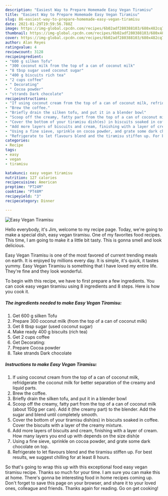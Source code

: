 ```yaml
---
description: "Easiest Way to Prepare Homemade Easy Vegan Tiramisu"
title: "Easiest Way to Prepare Homemade Easy Vegan Tiramisu"
slug: 86-easiest-way-to-prepare-homemade-easy-vegan-tiramisu
date: 2021-01-29T19:59:56.788Z
image: https://img-global.cpcdn.com/recipes/6b02adf280388103/680x482cq70/easy-vegan-tiramisu-recipe-main-photo.jpg
thumbnail: https://img-global.cpcdn.com/recipes/6b02adf280388103/680x482cq70/easy-vegan-tiramisu-recipe-main-photo.jpg
cover: https://img-global.cpcdn.com/recipes/6b02adf280388103/680x482cq70/easy-vegan-tiramisu-recipe-main-photo.jpg
author: Alan Reyes
ratingvalue: 4
reviewcount: 3128
recipeingredient:
- "600 g silken Tofu"
- "300 coconut milk from the top of a can of coconut milk"
- "8 tbsp sugar used coconut sugar"
- "400 g biscuits rich tea"
- "2 cups coffee"
- " Decorating"
- " Cocoa powder"
- "strands Dark chocolate"
recipeinstructions:
- "If using coconut cream from the top of a can of coconut milk, refridgerate the coconut milk for better separation of the creamy and liquid parts."
- "Brew the coffee."
- "Briefly drain the silken tofu, and put it in a blender bowl"
- "Scoop off the creamy, fatty part from the top of a can of coconut milk (about 150g per can). Add it (the creamy part) to the blender. Add the sugar and blend until completely smooth."
- "Cover the bottom of your tiramisu dish(es) in biscuits soaked in coffee. Cover the biscuits with a layer of the creamy mixture."
- "Add more layers of biscuits and cream, finishing with a layer of cream. How many layers you end up with depends on the size dish(e"
- "Using a fine sieve, sprinkle on cocoa powder, and grate some dark chocolate on top."
- "Refrigerate to let flavours blend and the tiramisu stiffen up. For best results, we suggest chilling for at least 8 hours."
categories:
- Recipe
tags:
- easy
- vegan
- tiramisu

katakunci: easy vegan tiramisu 
nutrition: 127 calories
recipecuisine: American
preptime: "PT24M"
cooktime: "PT48M"
recipeyield: "3"
recipecategory: Dinner

---
```



![Easy Vegan Tiramisu](https://img-global.cpcdn.com/recipes/6b02adf280388103/680x482cq70/easy-vegan-tiramisu-recipe-main-photo.jpg)

Hello everybody, it's Jim, welcome to my recipe page. Today, we're going to make a special dish, easy vegan tiramisu. One of my favorites food recipes. This time, I am going to make it a little bit tasty. This is gonna smell and look delicious.



Easy Vegan Tiramisu is one of the most favored of current trending meals on earth. It is enjoyed by millions every day. It is simple, it's quick, it tastes yummy. Easy Vegan Tiramisu is something that I have loved my entire life. They're fine and they look wonderful.


To begin with this recipe, we have to first prepare a few ingredients. You can cook easy vegan tiramisu using 8 ingredients and 8 steps. Here is how you cook it.

<!--inarticleads1-->

##### The ingredients needed to make Easy Vegan Tiramisu:

1. Get 600 g silken Tofu
1. Prepare 300 coconut milk (from the top of a can of coconut milk)
1. Get 8 tbsp sugar (used coconut sugar)
1. Make ready 400 g biscuits (rich tea)
1. Get 2 cups coffee
1. Get  Decorating:
1. Prepare  Cocoa powder
1. Take strands Dark chocolate




<!--inarticleads2-->

##### Instructions to make Easy Vegan Tiramisu:

1. If using coconut cream from the top of a can of coconut milk, refridgerate the coconut milk for better separation of the creamy and liquid parts.
1. Brew the coffee.
1. Briefly drain the silken tofu, and put it in a blender bowl
1. Scoop off the creamy, fatty part from the top of a can of coconut milk (about 150g per can). Add it (the creamy part) to the blender. Add the sugar and blend until completely smooth.
1. Cover the bottom of your tiramisu dish(es) in biscuits soaked in coffee. Cover the biscuits with a layer of the creamy mixture.
1. Add more layers of biscuits and cream, finishing with a layer of cream. How many layers you end up with depends on the size dish(e
1. Using a fine sieve, sprinkle on cocoa powder, and grate some dark chocolate on top.
1. Refrigerate to let flavours blend and the tiramisu stiffen up. For best results, we suggest chilling for at least 8 hours.




So that's going to wrap this up with this exceptional food easy vegan tiramisu recipe. Thanks so much for your time. I am sure you can make this at home. There's gonna be interesting food in home recipes coming up. Don't forget to save this page on your browser, and share it to your loved ones, colleague and friends. Thanks again for reading. Go on get cooking!
